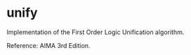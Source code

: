 # unify
Implementation of the First Order Logic Unification algorithm.

Reference: AIMA 3rd Edition.
